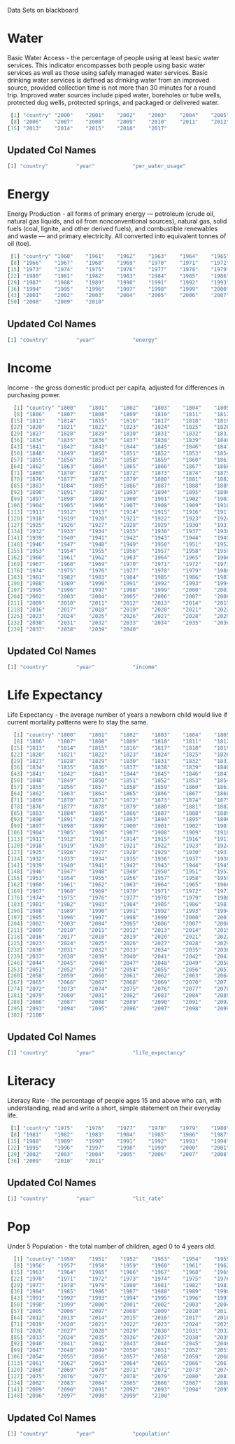 Data Sets on blackboard

# Water

Basic Water Access - the percentage of people using at least basic water services. This indicator encompasses both people using basic water services as well as those using safely managed water services. Basic drinking water services is defined as drinking water from an improved source, provided collection time is not more than 30 minutes for a round trip. Improved water sources include piped water, boreholes or tube wells, protected dug wells, protected springs, and packaged or delivered water.


``` R
 [1] "country" "2000"    "2001"    "2002"    "2003"    "2004"    "2005"   
 [8] "2006"    "2007"    "2008"    "2009"    "2010"    "2011"    "2012"   
[15] "2013"    "2014"    "2015"    "2016"    "2017"

```

## Updated Col Names

```R
[1] "country"         "year"            "per_water_usage"
```

# Energy

Energy Production - all forms of primary energy — petroleum (crude oil, natural gas liquids, and oil from nonconventional sources), natural gas, solid fuels (coal, lignite, and other derived fuels), and combustible renewables and waste — and primary electricity. All converted into equivalent tonnes of oil (toe).


``` R
 [1] "country" "1960"    "1961"    "1962"    "1963"    "1964"    "1965"   
 [8] "1966"    "1967"    "1968"    "1969"    "1970"    "1971"    "1972"   
[15] "1973"    "1974"    "1975"    "1976"    "1977"    "1978"    "1979"   
[22] "1980"    "1981"    "1982"    "1983"    "1984"    "1985"    "1986"   
[29] "1987"    "1988"    "1989"    "1990"    "1991"    "1992"    "1993"   
[36] "1994"    "1995"    "1996"    "1997"    "1998"    "1999"    "2000"   
[43] "2001"    "2002"    "2003"    "2004"    "2005"    "2006"    "2007"   
[50] "2008"    "2009"    "2010"
```

## Updated Col Names

```R
[1] "country"         "year"            "energy"
```

# Income

Income - the gross domestic product per capita, adjusted for differences in purchasing power.


```R
  [1] "country" "1800"    "1801"    "1802"    "1803"    "1804"    "1805"   
  [8] "1806"    "1807"    "1808"    "1809"    "1810"    "1811"    "1812"   
 [15] "1813"    "1814"    "1815"    "1816"    "1817"    "1818"    "1819"   
 [22] "1820"    "1821"    "1822"    "1823"    "1824"    "1825"    "1826"   
 [29] "1827"    "1828"    "1829"    "1830"    "1831"    "1832"    "1833"   
 [36] "1834"    "1835"    "1836"    "1837"    "1838"    "1839"    "1840"   
 [43] "1841"    "1842"    "1843"    "1844"    "1845"    "1846"    "1847"   
 [50] "1848"    "1849"    "1850"    "1851"    "1852"    "1853"    "1854"   
 [57] "1855"    "1856"    "1857"    "1858"    "1859"    "1860"    "1861"   
 [64] "1862"    "1863"    "1864"    "1865"    "1866"    "1867"    "1868"   
 [71] "1869"    "1870"    "1871"    "1872"    "1873"    "1874"    "1875"   
 [78] "1876"    "1877"    "1878"    "1879"    "1880"    "1881"    "1882"   
 [85] "1883"    "1884"    "1885"    "1886"    "1887"    "1888"    "1889"   
 [92] "1890"    "1891"    "1892"    "1893"    "1894"    "1895"    "1896"   
 [99] "1897"    "1898"    "1899"    "1900"    "1901"    "1902"    "1903"   
[106] "1904"    "1905"    "1906"    "1907"    "1908"    "1909"    "1910"   
[113] "1911"    "1912"    "1913"    "1914"    "1915"    "1916"    "1917"   
[120] "1918"    "1919"    "1920"    "1921"    "1922"    "1923"    "1924"   
[127] "1925"    "1926"    "1927"    "1928"    "1929"    "1930"    "1931"   
[134] "1932"    "1933"    "1934"    "1935"    "1936"    "1937"    "1938"   
[141] "1939"    "1940"    "1941"    "1942"    "1943"    "1944"    "1945"   
[148] "1946"    "1947"    "1948"    "1949"    "1950"    "1951"    "1952"   
[155] "1953"    "1954"    "1955"    "1956"    "1957"    "1958"    "1959"   
[162] "1960"    "1961"    "1962"    "1963"    "1964"    "1965"    "1966"   
[169] "1967"    "1968"    "1969"    "1970"    "1971"    "1972"    "1973"   
[176] "1974"    "1975"    "1976"    "1977"    "1978"    "1979"    "1980"   
[183] "1981"    "1982"    "1983"    "1984"    "1985"    "1986"    "1987"   
[190] "1988"    "1989"    "1990"    "1991"    "1992"    "1993"    "1994"   
[197] "1995"    "1996"    "1997"    "1998"    "1999"    "2000"    "2001"   
[204] "2002"    "2003"    "2004"    "2005"    "2006"    "2007"    "2008"   
[211] "2009"    "2010"    "2011"    "2012"    "2013"    "2014"    "2015"   
[218] "2016"    "2017"    "2018"    "2019"    "2020"    "2021"    "2022"   
[225] "2023"    "2024"    "2025"    "2026"    "2027"    "2028"    "2029"   
[232] "2030"    "2031"    "2032"    "2033"    "2034"    "2035"    "2036"   
[239] "2037"    "2038"    "2039"    "2040"
```

## Updated Col Names

```R
[1] "country"         "year"            "income"
```

# Life Expectancy

Life Expectancy - the average number of years a newborn child would live if current mortality patterns were to stay the same.


```R
  [1] "country" "1800"    "1801"    "1802"    "1803"    "1804"    "1805"   
  [8] "1806"    "1807"    "1808"    "1809"    "1810"    "1811"    "1812"   
 [15] "1813"    "1814"    "1815"    "1816"    "1817"    "1818"    "1819"   
 [22] "1820"    "1821"    "1822"    "1823"    "1824"    "1825"    "1826"   
 [29] "1827"    "1828"    "1829"    "1830"    "1831"    "1832"    "1833"   
 [36] "1834"    "1835"    "1836"    "1837"    "1838"    "1839"    "1840"   
 [43] "1841"    "1842"    "1843"    "1844"    "1845"    "1846"    "1847"   
 [50] "1848"    "1849"    "1850"    "1851"    "1852"    "1853"    "1854"   
 [57] "1855"    "1856"    "1857"    "1858"    "1859"    "1860"    "1861"   
 [64] "1862"    "1863"    "1864"    "1865"    "1866"    "1867"    "1868"   
 [71] "1869"    "1870"    "1871"    "1872"    "1873"    "1874"    "1875"   
 [78] "1876"    "1877"    "1878"    "1879"    "1880"    "1881"    "1882"   
 [85] "1883"    "1884"    "1885"    "1886"    "1887"    "1888"    "1889"   
 [92] "1890"    "1891"    "1892"    "1893"    "1894"    "1895"    "1896"   
 [99] "1897"    "1898"    "1899"    "1900"    "1901"    "1902"    "1903"   
[106] "1904"    "1905"    "1906"    "1907"    "1908"    "1909"    "1910"   
[113] "1911"    "1912"    "1913"    "1914"    "1915"    "1916"    "1917"   
[120] "1918"    "1919"    "1920"    "1921"    "1922"    "1923"    "1924"   
[127] "1925"    "1926"    "1927"    "1928"    "1929"    "1930"    "1931"   
[134] "1932"    "1933"    "1934"    "1935"    "1936"    "1937"    "1938"   
[141] "1939"    "1940"    "1941"    "1942"    "1943"    "1944"    "1945"   
[148] "1946"    "1947"    "1948"    "1949"    "1950"    "1951"    "1952"   
[155] "1953"    "1954"    "1955"    "1956"    "1957"    "1958"    "1959"   
[162] "1960"    "1961"    "1962"    "1963"    "1964"    "1965"    "1966"   
[169] "1967"    "1968"    "1969"    "1970"    "1971"    "1972"    "1973"   
[176] "1974"    "1975"    "1976"    "1977"    "1978"    "1979"    "1980"   
[183] "1981"    "1982"    "1983"    "1984"    "1985"    "1986"    "1987"   
[190] "1988"    "1989"    "1990"    "1991"    "1992"    "1993"    "1994"   
[197] "1995"    "1996"    "1997"    "1998"    "1999"    "2000"    "2001"   
[204] "2002"    "2003"    "2004"    "2005"    "2006"    "2007"    "2008"   
[211] "2009"    "2010"    "2011"    "2012"    "2013"    "2014"    "2015"   
[218] "2016"    "2017"    "2018"    "2019"    "2020"    "2021"    "2022"   
[225] "2023"    "2024"    "2025"    "2026"    "2027"    "2028"    "2029"   
[232] "2030"    "2031"    "2032"    "2033"    "2034"    "2035"    "2036"   
[239] "2037"    "2038"    "2039"    "2040"    "2041"    "2042"    "2043"   
[246] "2044"    "2045"    "2046"    "2047"    "2048"    "2049"    "2050"   
[253] "2051"    "2052"    "2053"    "2054"    "2055"    "2056"    "2057"   
[260] "2058"    "2059"    "2060"    "2061"    "2062"    "2063"    "2064"   
[267] "2065"    "2066"    "2067"    "2068"    "2069"    "2070"    "2071"   
[274] "2072"    "2073"    "2074"    "2075"    "2076"    "2077"    "2078"   
[281] "2079"    "2080"    "2081"    "2082"    "2083"    "2084"    "2085"   
[288] "2086"    "2087"    "2088"    "2089"    "2090"    "2091"    "2092"   
[295] "2093"    "2094"    "2095"    "2096"    "2097"    "2098"    "2099"   
[302] "2100"
```

## Updated Col Names

```R
[1] "country"         "year"            "life_expectancy"
```

# Literacy

Literacy Rate - the percentage of people ages 15 and above who can, with understanding, read and write a short, simple statement on their everyday life.

``` R
 [1] "country" "1975"    "1976"    "1977"    "1978"    "1979"    "1980"   
 [8] "1981"    "1982"    "1983"    "1984"    "1985"    "1986"    "1987"   
[15] "1988"    "1989"    "1990"    "1991"    "1992"    "1993"    "1994"   
[22] "1995"    "1996"    "1997"    "1998"    "1999"    "2000"    "2001"   
[29] "2002"    "2003"    "2004"    "2005"    "2006"    "2007"    "2008"   
[36] "2009"    "2010"    "2011"
```

## Updated Col Names

```R
[1] "country"         "year"            "lit_rate"
```

# Pop

Under 5 Population - the total number of children, aged 0 to 4 years old.

``` R
  [1] "country" "1950"    "1951"    "1952"    "1953"    "1954"    "1955"   
  [8] "1956"    "1957"    "1958"    "1959"    "1960"    "1961"    "1962"   
 [15] "1963"    "1964"    "1965"    "1966"    "1967"    "1968"    "1969"   
 [22] "1970"    "1971"    "1972"    "1973"    "1974"    "1975"    "1976"   
 [29] "1977"    "1978"    "1979"    "1980"    "1981"    "1982"    "1983"   
 [36] "1984"    "1985"    "1986"    "1987"    "1988"    "1989"    "1990"   
 [43] "1991"    "1992"    "1993"    "1994"    "1995"    "1996"    "1997"   
 [50] "1998"    "1999"    "2000"    "2001"    "2002"    "2003"    "2004"   
 [57] "2005"    "2006"    "2007"    "2008"    "2009"    "2010"    "2011"   
 [64] "2012"    "2013"    "2014"    "2015"    "2016"    "2017"    "2018"   
 [71] "2019"    "2020"    "2021"    "2022"    "2023"    "2024"    "2025"   
 [78] "2026"    "2027"    "2028"    "2029"    "2030"    "2031"    "2032"   
 [85] "2033"    "2034"    "2035"    "2036"    "2037"    "2038"    "2039"   
 [92] "2040"    "2041"    "2042"    "2043"    "2044"    "2045"    "2046"   
 [99] "2047"    "2048"    "2049"    "2050"    "2051"    "2052"    "2053"   
[106] "2054"    "2055"    "2056"    "2057"    "2058"    "2059"    "2060"   
[113] "2061"    "2062"    "2063"    "2064"    "2065"    "2066"    "2067"   
[120] "2068"    "2069"    "2070"    "2071"    "2072"    "2073"    "2074"   
[127] "2075"    "2076"    "2077"    "2078"    "2079"    "2080"    "2081"   
[134] "2082"    "2083"    "2084"    "2085"    "2086"    "2087"    "2088"   
[141] "2089"    "2090"    "2091"    "2092"    "2093"    "2094"    "2095"   
[148] "2096"    "2097"    "2098"    "2099"    "2100"
```

## Updated Col Names

```R
[1] "country"         "year"            "population"
```